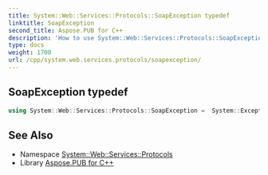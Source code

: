 ```yaml
---
title: System::Web::Services::Protocols::SoapException typedef
linktitle: SoapException
second_title: Aspose.PUB for C++
description: 'How to use System::Web::Services::Protocols::SoapException typedef in C++.'
type: docs
weight: 1700
url: /cpp/system.web.services.protocols/soapexception/
---
```

## SoapException typedef




```cpp
using System::Web::Services::Protocols::SoapException =  System::ExceptionWrapper<Details_SoapException>
```

## See Also

* Namespace [System::Web::Services::Protocols](../)
* Library [Aspose.PUB for C++](../../)
